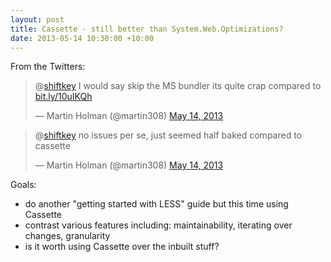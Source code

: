 ```yaml
---
layout: post
title: Cassette - still better than System.Web.Optimizations?
date: 2013-05-14 10:30:00 +10:00
---
```


From the Twitters:

<blockquote class="twitter-tweet"><p>@<a href="https://twitter.com/shiftkey">shiftkey</a> I would say skip the MS bundler its quite crap compared to <a href="http://t.co/F584MS23FL" title="http://bit.ly/10uIKQh">bit.ly/10uIKQh</a></p>&mdash; Martin Holman (@martin308) <a href="https://twitter.com/martin308/status/334096603075985409">May 14, 2013</a></blockquote>

<blockquote class="twitter-tweet" data-conversation="none"><p>@<a href="https://twitter.com/shiftkey">shiftkey</a> no issues per se, just seemed half baked compared to cassette</p>&mdash; Martin Holman (@martin308) <a href="https://twitter.com/martin308/status/334098360938135553">May 14, 2013</a></blockquote>
<script async src="//platform.twitter.com/widgets.js" charset="utf-8"></script>

Goals:

 - do another "getting started with LESS" guide but this time using Cassette
 - contrast various features including: maintainability, iterating over changes, granularity
 - is it worth using Cassette over the inbuilt stuff?